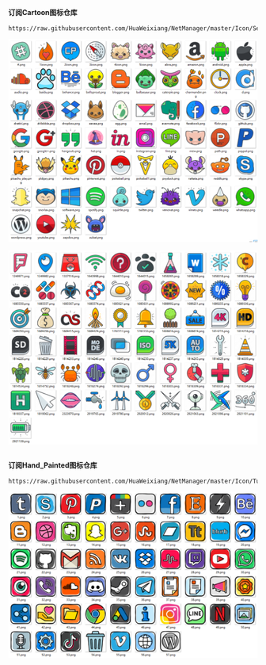**订阅Cartoon图标仓库**
```
https://raw.githubusercontent.com/HuaWeixiang/NetManager/master/Icon/Semporia/Accommodation/Accommodation.json
```
<p align="center">
  <img src="https://raw.githubusercontent.com/HuaWeixiang/NetManager/master/Icon/Tugepaopao/Cartoon/Cute/Cute.png" align="center">
  <br><br>
  <img src="https://raw.githubusercontent.com/HuaWeixiang/NetManager/master/Icon/Tugepaopao/Cartoon/Cute1/Cute1.png" align="center">
  <br><br>
</p>

**订阅Hand_Painted图标仓库**
```
https://raw.githubusercontent.com/HuaWeixiang/NetManager/master/Icon/Tugepaopao/Hand_Painted/Hand_Painted.json
```
<p align="center">
  <img src="https://raw.githubusercontent.com/HuaWeixiang/NetManager/master/Icon/Tugepaopao/Hand_Painted/Hand_Painted.png" align="center">
  <br><br>
</p>
